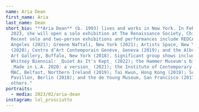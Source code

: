 ```yaml
---
name: Aria Dean
first_name: Aria
last_name: Dean
short_bio: "**Aria Dean** (b. 1993) lives and works in New York. In February
  2023, she will open a solo exhibition at The Renaissance Society, Chicago.
  Recent solo and two-person exhibitions and performances include REDCAT, Los
  Angeles (2021); Greene Naftali, New York (2021); Artists Space, New York
  (2020); Centre d’Art Contemporain Genève, Geneva (2019); and the Albright-Knox
  Art Gallery, Buffalo, New York (2018). Significant group shows include the
  Whitney Biennial: _Quiet As It's Kept_ (2022); the Hammer Museum's biennial
  _Made in L.A. 2020: a version_ (2021); the Institute of Contemporary Art, The
  MAC, Belfast, Northern Ireland (2019); Tai Kwun, Hong Kong (2019); Schinkel
  Pavillon, Berlin (2018); and the de Young Museum, San Francisco (2017), among
  others."
portraits:
  - media: 2023/02/aria-dean
instagram: lol_prosciutto
---
```

